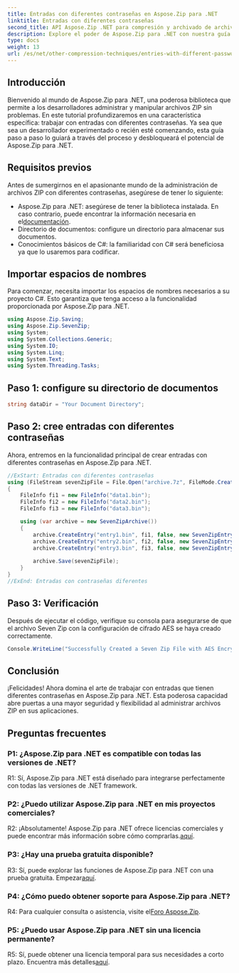 ```yaml
---
title: Entradas con diferentes contraseñas en Aspose.Zip para .NET
linktitle: Entradas con diferentes contraseñas
second_title: API Aspose.Zip .NET para compresión y archivado de archivos
description: Explore el poder de Aspose.Zip para .NET con nuestra guía paso a paso sobre cómo administrar archivos ZIP con diferentes contraseñas. Mejore la seguridad y la flexibilidad en sus aplicaciones.
type: docs
weight: 13
url: /es/net/other-compression-techniques/entries-with-different-passwords/
---
```

## Introducción

Bienvenido al mundo de Aspose.Zip para .NET, una poderosa biblioteca que permite a los desarrolladores administrar y manipular archivos ZIP sin problemas. En este tutorial profundizaremos en una característica específica: trabajar con entradas con diferentes contraseñas. Ya sea que sea un desarrollador experimentado o recién esté comenzando, esta guía paso a paso lo guiará a través del proceso y desbloqueará el potencial de Aspose.Zip para .NET.

## Requisitos previos

Antes de sumergirnos en el apasionante mundo de la administración de archivos ZIP con diferentes contraseñas, asegúrese de tener lo siguiente:

-  Aspose.Zip para .NET: asegúrese de tener la biblioteca instalada. En caso contrario, puede encontrar la información necesaria en el[documentación](https://reference.aspose.com/zip/net/).
- Directorio de documentos: configure un directorio para almacenar sus documentos.
- Conocimientos básicos de C#: la familiaridad con C# será beneficiosa ya que lo usaremos para codificar.

## Importar espacios de nombres

Para comenzar, necesita importar los espacios de nombres necesarios a su proyecto C#. Esto garantiza que tenga acceso a la funcionalidad proporcionada por Aspose.Zip para .NET.

```csharp
using Aspose.Zip.Saving;
using Aspose.Zip.SevenZip;
using System;
using System.Collections.Generic;
using System.IO;
using System.Linq;
using System.Text;
using System.Threading.Tasks;
```

## Paso 1: configure su directorio de documentos

```csharp
string dataDir = "Your Document Directory";
```

## Paso 2: cree entradas con diferentes contraseñas

Ahora, entremos en la funcionalidad principal de crear entradas con diferentes contraseñas en Aspose.Zip para .NET.

```csharp
//ExStart: Entradas con diferentes contraseñas
using (FileStream sevenZipFile = File.Open("archive.7z", FileMode.Create))
{
    FileInfo fi1 = new FileInfo("data1.bin");
    FileInfo fi2 = new FileInfo("data2.bin");
    FileInfo fi3 = new FileInfo("data3.bin");

    using (var archive = new SevenZipArchive())
    {
        archive.CreateEntry("entry1.bin", fi1, false, new SevenZipEntrySettings(new SevenZipStoreCompressionSettings(), new SevenZipAESEncryptionSettings("test1")));
        archive.CreateEntry("entry2.bin", fi2, false, new SevenZipEntrySettings(new SevenZipStoreCompressionSettings(), new SevenZipAESEncryptionSettings("test2")));
        archive.CreateEntry("entry3.bin", fi3, false, new SevenZipEntrySettings(new SevenZipStoreCompressionSettings(), new SevenZipAESEncryptionSettings("test3")));
        
        archive.Save(sevenZipFile);
    }
}
//ExEnd: Entradas con contraseñas diferentes
```

## Paso 3: Verificación

Después de ejecutar el código, verifique su consola para asegurarse de que el archivo Seven Zip con la configuración de cifrado AES se haya creado correctamente.

```csharp
Console.WriteLine("Successfully Created a Seven Zip File with AES Encryption Settings");
```

## Conclusión

¡Felicidades! Ahora domina el arte de trabajar con entradas que tienen diferentes contraseñas en Aspose.Zip para .NET. Esta poderosa capacidad abre puertas a una mayor seguridad y flexibilidad al administrar archivos ZIP en sus aplicaciones.

## Preguntas frecuentes

### P1: ¿Aspose.Zip para .NET es compatible con todas las versiones de .NET?

R1: Sí, Aspose.Zip para .NET está diseñado para integrarse perfectamente con todas las versiones de .NET framework.

### P2: ¿Puedo utilizar Aspose.Zip para .NET en mis proyectos comerciales?

R2: ¡Absolutamente! Aspose.Zip para .NET ofrece licencias comerciales y puede encontrar más información sobre cómo comprarlas.[aquí](https://purchase.aspose.com/buy).

### P3: ¿Hay una prueba gratuita disponible?

 R3: Sí, puede explorar las funciones de Aspose.Zip para .NET con una prueba gratuita. Empezar[aquí](https://releases.aspose.com/).

### P4: ¿Cómo puedo obtener soporte para Aspose.Zip para .NET?

 R4: Para cualquier consulta o asistencia, visite el[Foro Aspose.Zip](https://forum.aspose.com/c/zip/37).

### P5: ¿Puedo usar Aspose.Zip para .NET sin una licencia permanente?

 R5: Sí, puede obtener una licencia temporal para sus necesidades a corto plazo. Encuentra más detalles[aquí](https://purchase.aspose.com/temporary-license/).
